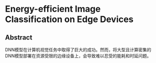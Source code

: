 # Energy-efficient Image Classification on Edge Devices

## Abstract
DNN模型在计算机视觉任务中取得了巨大的成功。然而，将大型且计算密集的DNN模型部署在资源受限的边缘设备上，会导致难以忍受的能耗和时延问题。
